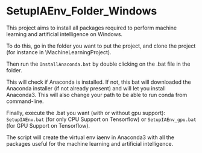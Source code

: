 # SetupIAEnv_Folder_Windows

This project aims to install all packages required to perform machine learning and artificial intelligence on Windows.

To do this, go in the folder you want to put the project, and clone the project (for instance in \MachineLearningProject).

Then run the `InstallAnaconda.bat` by double clicking on the .bat file in the folder. 

This will check if Anaconda is installed. If not, this bat will downloaded the Anaconda installer (if not already present) and will let you install Anaconda3. This will also change your path to be able to run conda from command-line.

Finally, execute the .bat you want (with or without gpu support): `SetupIAEnv.bat` (for only CPU Support on Tensorflow) or `SetupIAEnv_gpu.bat` (for GPU Support on Tensorflow).

The script will create the virtual env iaenv in Anaconda3 with all the packages useful for the machine learning and artificial intelligence.


